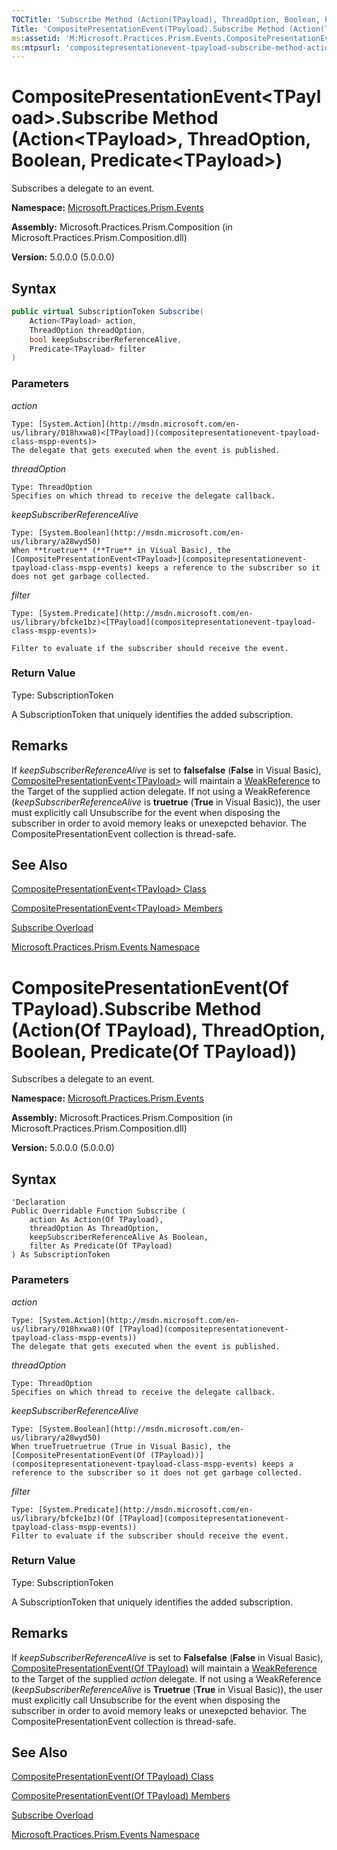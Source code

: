 ```yaml
---
TOCTitle: 'Subscribe Method (Action(TPayload), ThreadOption, Boolean, Predicate(TPayload))'
Title: 'CompositePresentationEvent(TPayload).Subscribe Method (Action(TPayload), ThreadOption, Boolean, Predicate(TPayload)) (Microsoft.Practices.Prism.Events)'
ms:assetid: 'M:Microsoft.Practices.Prism.Events.CompositePresentationEvent\`1.Subscribe(System.Action{\`0},Microsoft.Practices.Prism.PubSubEvents.ThreadOption,System.Boolean,System.Predicate{\`0})'
ms:mtpsurl: 'compositepresentationevent-tpayload-subscribe-method-action-tpayload-threadoption-boolean-predicate-tpayload-mspp-events.md'
---
```


# CompositePresentationEvent&lt;TPayload&gt;.Subscribe Method (Action&lt;TPayload&gt;, ThreadOption, Boolean, Predicate&lt;TPayload&gt;)

Subscribes a delegate to an event.

**Namespace:** [Microsoft.Practices.Prism.Events](mspp-events-namespace)

**Assembly:** Microsoft.Practices.Prism.Composition (in Microsoft.Practices.Prism.Composition.dll)

**Version:** 5.0.0.0 (5.0.0.0)

## Syntax

```C#
public virtual SubscriptionToken Subscribe(
	Action<TPayload> action,
	ThreadOption threadOption,
	bool keepSubscriberReferenceAlive,
	Predicate<TPayload> filter
)
```
### Parameters

*action*
      
    Type: [System.Action](http://msdn.microsoft.com/en-us/library/018hxwa8)<[TPayload])(compositepresentationevent-tpayload-class-mspp-events)>
    The delegate that gets executed when the event is published.

*threadOption*

    Type: ThreadOption
    Specifies on which thread to receive the delegate callback.

*keepSubscriberReferenceAlive*

    Type: [System.Boolean](http://msdn.microsoft.com/en-us/library/a28wyd50)
    When **truetrue** (**True** in Visual Basic), the [CompositePresentationEvent<TPayload>](compositepresentationevent-tpayload-class-mspp-events) keeps a reference to the subscriber so it does not get garbage collected.

*filter*

    Type: [System.Predicate](http://msdn.microsoft.com/en-us/library/bfcke1bz)<[TPayload](compositepresentationevent-tpayload-class-mspp-events)>

    Filter to evaluate if the subscriber should receive the event.

### Return Value

Type: SubscriptionToken

A SubscriptionToken that uniquely identifies the added subscription.

## Remarks

If *keepSubscriberReferenceAlive* is set to **falsefalse** (**False** in Visual Basic), [CompositePresentationEvent&lt;TPayload&gt;](compositepresentationevent-tpayload-class-mspp-events) will maintain a [WeakReference](http://msdn.microsoft.com/en-us/library/hbh8w2zd) to the Target of the supplied action delegate. If not using a WeakReference (*keepSubscriberReferenceAlive* is **truetrue** (**True** in Visual Basic)), the user must explicitly call Unsubscribe for the event when disposing the subscriber in order to avoid memory leaks or unexepcted behavior. The CompositePresentationEvent collection is thread-safe.

## See Also

[CompositePresentationEvent&lt;TPayload&gt; Class](compositepresentationevent-tpayload-class-mspp-events)

[CompositePresentationEvent&lt;TPayload&gt; Members](compositepresentationevent-tpayload-members-mspp-events)

[Subscribe Overload](compositepresentationevent-tpayload-subscribe-method-mspp-events)

[Microsoft.Practices.Prism.Events Namespace](mspp-events-namespace)

# CompositePresentationEvent(Of TPayload).Subscribe Method (Action(Of TPayload), ThreadOption, Boolean, Predicate(Of TPayload))

Subscribes a delegate to an event.

**Namespace:** [Microsoft.Practices.Prism.Events](mspp-events-namespace)

**Assembly:** Microsoft.Practices.Prism.Composition (in Microsoft.Practices.Prism.Composition.dll)

**Version:** 5.0.0.0 (5.0.0.0)

## Syntax

```VB
'Declaration
Public Overridable Function Subscribe ( 
	action As Action(Of TPayload),
	threadOption As ThreadOption,
	keepSubscriberReferenceAlive As Boolean,
	filter As Predicate(Of TPayload)
) As SubscriptionToken
```
### Parameters

*action*
      
    Type: [System.Action](http://msdn.microsoft.com/en-us/library/018hxwa8)(Of [TPayload](compositepresentationevent-tpayload-class-mspp-events))
    The delegate that gets executed when the event is published.

*threadOption*

    Type: ThreadOption
    Specifies on which thread to receive the delegate callback.

*keepSubscriberReferenceAlive*

    Type: [System.Boolean](http://msdn.microsoft.com/en-us/library/a28wyd50)
    When trueTruetruetrue (True in Visual Basic), the [CompositePresentationEvent(Of (TPayload))](compositepresentationevent-tpayload-class-mspp-events) keeps a reference to the subscriber so it does not get garbage collected.

*filter*

    Type: [System.Predicate](http://msdn.microsoft.com/en-us/library/bfcke1bz)(Of [TPayload](compositepresentationevent-tpayload-class-mspp-events))
    Filter to evaluate if the subscriber should receive the event.

### Return Value

Type: SubscriptionToken

A SubscriptionToken that uniquely identifies the added subscription.

## Remarks

If *keepSubscriberReferenceAlive* is set to **Falsefalse** (**False** in Visual Basic), [CompositePresentationEvent(Of TPayload)](compositepresentationevent-tpayload-class-mspp-events) will maintain a [WeakReference](http://msdn.microsoft.com/en-us/library/hbh8w2zd) to the Target of the supplied *action* delegate. If not using a WeakReference (*keepSubscriberReferenceAlive* is **Truetrue** (**True** in Visual Basic)), the user must explicitly call Unsubscribe for the event when disposing the subscriber in order to avoid memory leaks or unexepcted behavior. The CompositePresentationEvent collection is thread-safe.

## See Also

[CompositePresentationEvent(Of TPayload) Class](compositepresentationevent-tpayload-class-mspp-events)

[CompositePresentationEvent(Of TPayload) Members](compositepresentationevent-tpayload-members-mspp-events)

[Subscribe Overload](compositepresentationevent-tpayload-subscribe-method-mspp-events)

[Microsoft.Practices.Prism.Events Namespace](mspp-events-namespace)
